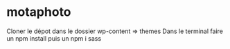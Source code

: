 # motaphoto

Cloner le dépot dans le dossier wp-content => themes
Dans le terminal faire un npm install puis un npm i sass